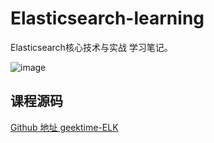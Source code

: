 # Elasticsearch-learning
Elasticsearch核心技术与实战 学习笔记。

![image](https://user-images.githubusercontent.com/13992911/114902529-7d2f0700-9e48-11eb-92f3-d27796fb377c.png)


## 课程源码
[Github 地址 geektime-ELK](https://github.com/onebirdrocks/geektime-ELK)
